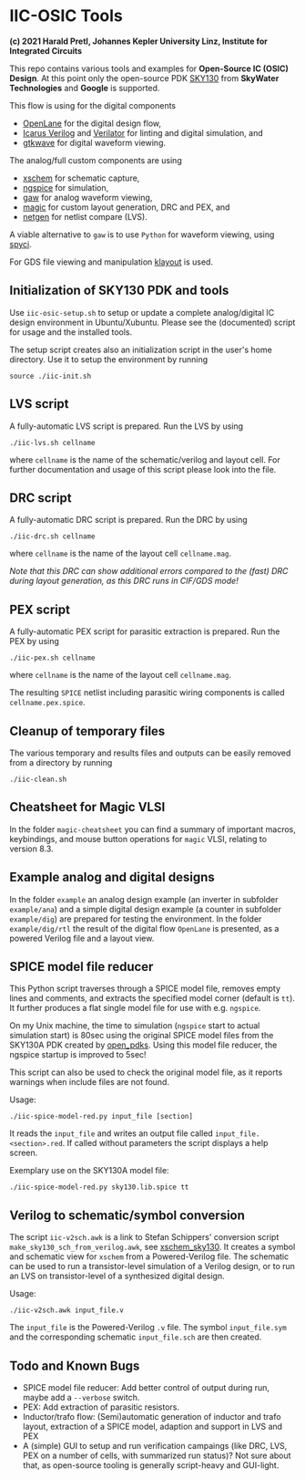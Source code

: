 # IIC-OSIC Tools

**(c) 2021 Harald Pretl, Johannes Kepler University Linz, Institute for Integrated Circuits**

This repo contains various tools and examples for **Open-Source IC (OSIC) Design**. At this point only the open-source PDK [SKY130](https://github.com/google/skywater-pdk) from **SkyWater Technologies** and **Google** is supported.

This flow is using for the digital components
* [OpenLane](https://github.com/The-OpenROAD-Project/OpenLane) for the digital design flow,
* [Icarus Verilog](http://iverilog.icarus.com) and [Verilator](https://www.veripool.org/verilator/) for linting and digital simulation, and
* [gtkwave](http://gtkwave.sourceforge.net) for digital waveform viewing.

The analog/full custom components are using
* [xschem](https://github.com/StefanSchippers/xschem) for schematic capture,
* [ngspice](http://ngspice.sourceforge.net) for simulation,
* [gaw](https://github.com/StefanSchippers/xschem-gaw) for analog waveform viewing,
* [magic](https://github.com/RTimothyEdwards/magic) for custom layout generation, DRC and PEX, and
* [netgen](https://github.com/RTimothyEdwards/netgen) for netlist compare (LVS).

A viable alternative to `gaw` is to use `Python` for waveform viewing, using [spyci](https://github.com/gmagno/spyci).

For GDS file viewing and manipulation [klayout](https://www.klayout.de) is used.

## Initialization of SKY130 PDK and tools

Use `iic-osic-setup.sh` to setup or update a complete analog/digital IC design environment in Ubuntu/Xubuntu. Please see the (documented) script for usage and the installed tools.

The setup script creates also an initialization script in the user's home directory. Use it to setup the environment by running

```shell
source ./iic-init.sh
```

## LVS script

A fully-automatic LVS script is prepared. Run the LVS by using 

```shell
./iic-lvs.sh cellname
```

where `cellname` is the name of the schematic/verilog and layout cell. For further documentation and usage of this script please look into the file.

## DRC script

A fully-automatic DRC script is prepared. Run the DRC by using 

```shell
./iic-drc.sh cellname
```

where `cellname` is the name of the layout cell `cellname.mag`. 

_Note that this DRC can show additional errors compared to the (fast) DRC during layout generation, as this DRC runs in CIF/GDS mode!_

## PEX script

A fully-automatic PEX script for parasitic extraction is prepared. Run the PEX by using 

```shell
./iic-pex.sh cellname
```

where `cellname` is the name of the layout cell `cellname.mag`.

The resulting `SPICE` netlist including parasitic wiring components is called `cellname.pex.spice`.

## Cleanup of temporary files

The various temporary and results files and outputs can be easily removed from a directory by running

```shell
./iic-clean.sh
```

## Cheatsheet for Magic VLSI

In the folder `magic-cheatsheet` you can find a summary of important macros, keybindings, and mouse button operations for `magic` VLSI, relating to version 8.3.

## Example analog and digital designs

In the folder `example` an analog design example (an inverter in subfolder `example/ana`) and a simple digital design example (a counter in subfolder `example/dig`) are prepared for testing the environment. In the folder `example/dig/rtl` the result of the digital flow `OpenLane` is presented, as a powered Verilog file and a layout view.

## SPICE model file reducer

This Python script traverses through a SPICE model file, removes empty lines and comments, and extracts the
specified model corner (default is `tt`). It further produces a flat single model file for use with e.g. `ngspice`.

On my Unix machine, the time to simulation (`ngspice` start to actual simulation start) is 80sec using the
original SPICE model files from the SKY130A PDK created by [open_pdks](https://github.com/RTimothyEdwards/open_pdks).
Using this model file reducer, the ngspice startup is improved to 5sec!

This script can also be used to check the original model file, as it reports warnings when include files
are not found.

Usage:
```shell
./iic-spice-model-red.py input_file [section]
```

It reads the `input_file` and writes an output file called `input_file.<section>.red`. If called without parameters
the script displays a help screen.

Exemplary use on the SKY130A model file:
```shell
./iic-spice-model-red.py sky130.lib.spice tt
```

## Verilog to schematic/symbol conversion

The script `iic-v2sch.awk` is a link to Stefan Schippers' conversion script `make_sky130_sch_from_verilog.awk`, see [xschem_sky130](https://github.com/StefanSchippers/xschem_sky130). It creates a symbol and schematic view for `xschem` from a Powered-Verilog file. The schematic can be used to run a transistor-level simulation of a Verilog design, or to run an LVS on transistor-level of a synthesized digital design.

Usage:
```shell
./iic-v2sch.awk input_file.v
```

The `input_file` is the Powered-Verilog `.v` file. The symbol `input_file.sym` and the corresponding schematic `input_file.sch` are then created.

## Todo and Known Bugs

* SPICE model file reducer: Add better control of output during run, maybe add a `--verbose` switch.
* PEX: Add extraction of parasitic resistors.
* Inductor/trafo flow: (Semi)automatic generation of inductor and trafo layout, extraction of a SPICE model, adaption and support in LVS and PEX
* A (simple) GUI to setup and run verification campaings (like DRC, LVS, PEX on a number of cells, with summarized run status)? Not sure about that, as open-source tooling is generally script-heavy and GUI-light.
